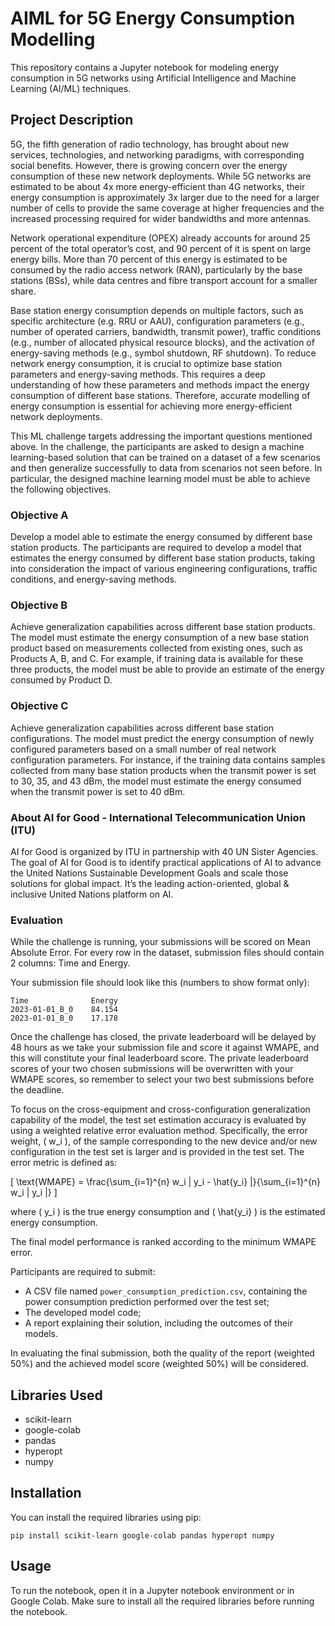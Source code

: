 # AIML for 5G Energy Consumption Modelling

This repository contains a Jupyter notebook for modeling energy consumption in 5G networks using Artificial Intelligence and Machine Learning (AI/ML) techniques.

## Project Description

5G, the fifth generation of radio technology, has brought about new services, technologies, and networking paradigms, with corresponding social benefits. However, there is growing concern over the energy consumption of these new network deployments. While 5G networks are estimated to be about 4x more energy-efficient than 4G networks, their energy consumption is approximately 3x larger due to the need for a larger number of cells to provide the same coverage at higher frequencies and the increased processing required for wider bandwidths and more antennas.

Network operational expenditure (OPEX) already accounts for around 25 percent of the total operator’s cost, and 90 percent of it is spent on large energy bills. More than 70 percent of this energy is estimated to be consumed by the radio access network (RAN), particularly by the base stations (BSs), while data centres and fibre transport account for a smaller share.

Base station energy consumption depends on multiple factors, such as specific architecture (e.g. RRU or AAU), configuration parameters (e.g., number of operated carriers, bandwidth, transmit power), traffic conditions (e.g., number of allocated physical resource blocks), and the activation of energy-saving methods (e.g., symbol shutdown, RF shutdown). To reduce network energy consumption, it is crucial to optimize base station parameters and energy-saving methods. This requires a deep understanding of how these parameters and methods impact the energy consumption of different base stations. Therefore, accurate modelling of energy consumption is essential for achieving more energy-efficient network deployments.

This ML challenge targets addressing the important questions mentioned above. In the challenge, the participants are asked to design a machine learning-based solution that can be trained on a dataset of a few scenarios and then generalize successfully to data from scenarios not seen before. In particular, the designed machine learning model must be able to achieve the following objectives.

### Objective A
Develop a model able to estimate the energy consumed by different base station products. The participants are required to develop a model that estimates the energy consumed by different base station products, taking into consideration the impact of various engineering configurations, traffic conditions, and energy-saving methods.

### Objective B
Achieve generalization capabilities across different base station products. The model must estimate the energy consumption of a new base station product based on measurements collected from existing ones, such as Products A, B, and C. For example, if training data is available for these three products, the model must be able to provide an estimate of the energy consumed by Product D.

### Objective C
Achieve generalization capabilities across different base station configurations. The model must predict the energy consumption of newly configured parameters based on a small number of real network configuration parameters. For instance, if the training data contains samples collected from many base station products when the transmit power is set to 30, 35, and 43 dBm, the model must estimate the energy consumed when the transmit power is set to 40 dBm.

### About AI for Good - International Telecommunication Union (ITU)
AI for Good is organized by ITU in partnership with 40 UN Sister Agencies. The goal of AI for Good is to identify practical applications of AI to advance the United Nations Sustainable Development Goals and scale those solutions for global impact. It’s the leading action-oriented, global & inclusive United Nations platform on AI.

### Evaluation
While the challenge is running, your submissions will be scored on Mean Absolute Error. For every row in the dataset, submission files should contain 2 columns: Time and Energy.

Your submission file should look like this (numbers to show format only):
```
Time              Energy
2023-01-01_B_0    84.154     
2023-01-01_B_0    17.178 
```
Once the challenge has closed, the private leaderboard will be delayed by 48 hours as we take your submission file and score it against WMAPE, and this will constitute your final leaderboard score. The private leaderboard scores of your two chosen submissions will be overwritten with your WMAPE scores, so remember to select your two best submissions before the deadline.

To focus on the cross-equipment and cross-configuration generalization capability of the model, the test set estimation accuracy is evaluated by using a weighted relative error evaluation method. Specifically, the error weight, \( w_i \), of the sample corresponding to the new device and/or new configuration in the test set is larger and is provided in the test set. The error metric is defined as:

\[
\text{WMAPE} = \frac{\sum_{i=1}^{n} w_i | y_i - \hat{y_i} |}{\sum_{i=1}^{n} w_i | y_i |}
\]

where \( y_i \) is the true energy consumption and \( \hat{y_i} \) is the estimated energy consumption.

The final model performance is ranked according to the minimum WMAPE error.

Participants are required to submit:
- A CSV file named `power_consumption_prediction.csv`, containing the power consumption prediction performed over the test set;
- The developed model code;
- A report explaining their solution, including the outcomes of their models.

In evaluating the final submission, both the quality of the report (weighted 50%) and the achieved model score (weighted 50%) will be considered.

## Libraries Used

- scikit-learn
- google-colab
- pandas
- hyperopt
- numpy

## Installation

You can install the required libraries using pip:

```
pip install scikit-learn google-colab pandas hyperopt numpy
```

## Usage

To run the notebook, open it in a Jupyter notebook environment or in Google Colab. Make sure to install all the required libraries before running the notebook.

